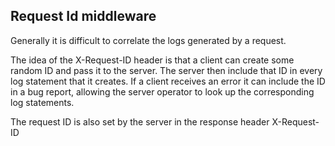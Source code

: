 ## Request Id middleware

Generally it is difficult to correlate the logs generated by a request.

The idea of the X-Request-ID header is that a client can create some random ID and pass it to the server. The server then include that ID in every log statement that it creates. If a client receives an error it can include the ID in a bug report, allowing the server operator to look up the corresponding log statements.

The request ID is also set by the server in the response header X-Request-ID
